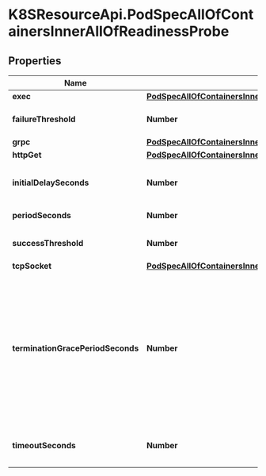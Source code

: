 # K8SResourceApi.PodSpecAllOfContainersInnerAllOfReadinessProbe

## Properties

Name | Type | Description | Notes
------------ | ------------- | ------------- | -------------
**exec** | [**PodSpecAllOfContainersInnerAllOfLifecycleAllOfPostStartAllOfExec**](PodSpecAllOfContainersInnerAllOfLifecycleAllOfPostStartAllOfExec.md) |  | [optional] 
**failureThreshold** | **Number** | Minimum consecutive failures for the probe to be considered failed after having succeeded. Defaults to 3. Minimum value is 1. | [optional] 
**grpc** | [**PodSpecAllOfContainersInnerAllOfLivenessProbeAllOfGrpc**](PodSpecAllOfContainersInnerAllOfLivenessProbeAllOfGrpc.md) |  | [optional] 
**httpGet** | [**PodSpecAllOfContainersInnerAllOfLifecycleAllOfPostStartAllOfHttpGet**](PodSpecAllOfContainersInnerAllOfLifecycleAllOfPostStartAllOfHttpGet.md) |  | [optional] 
**initialDelaySeconds** | **Number** | Number of seconds after the container has started before liveness probes are initiated. More info: https://kubernetes.io/docs/concepts/workloads/pods/pod-lifecycle#container-probes | [optional] 
**periodSeconds** | **Number** | How often (in seconds) to perform the probe. Default to 10 seconds. Minimum value is 1. | [optional] 
**successThreshold** | **Number** | Minimum consecutive successes for the probe to be considered successful after having failed. Defaults to 1. Must be 1 for liveness and startup. Minimum value is 1. | [optional] 
**tcpSocket** | [**PodSpecAllOfContainersInnerAllOfLivenessProbeAllOfTcpSocket**](PodSpecAllOfContainersInnerAllOfLivenessProbeAllOfTcpSocket.md) |  | [optional] 
**terminationGracePeriodSeconds** | **Number** | Optional duration in seconds the pod needs to terminate gracefully upon probe failure. The grace period is the duration in seconds after the processes running in the pod are sent a termination signal and the time when the processes are forcibly halted with a kill signal. Set this value longer than the expected cleanup time for your process. If this value is nil, the pod&#39;s terminationGracePeriodSeconds will be used. Otherwise, this value overrides the value provided by the pod spec. Value must be non-negative integer. The value zero indicates stop immediately via the kill signal (no opportunity to shut down). This is a beta field and requires enabling ProbeTerminationGracePeriod feature gate. Minimum value is 1. spec.terminationGracePeriodSeconds is used if unset. | [optional] 
**timeoutSeconds** | **Number** | Number of seconds after which the probe times out. Defaults to 1 second. Minimum value is 1. More info: https://kubernetes.io/docs/concepts/workloads/pods/pod-lifecycle#container-probes | [optional] 


